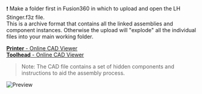 ❗ Make a folder first in Fusion360 in which to upload and open the LH Stinger.f3z file.  
This is a archive format that contains all the linked assemblies and component instances. Otherwise the upload will "explode" all the individual files into your main working folder.  

[**Printer** - Online CAD Viewer  ](http://tiny.cc/lhs-printer)  
[**Toolhead** - Online CAD Viewer  ](http://tiny.cc/lhs-toolhead)  

>Note: The CAD file contains a set of hidden components and instructions to aid the assembly process.

![Preview](/Images/prev_printer.png)
